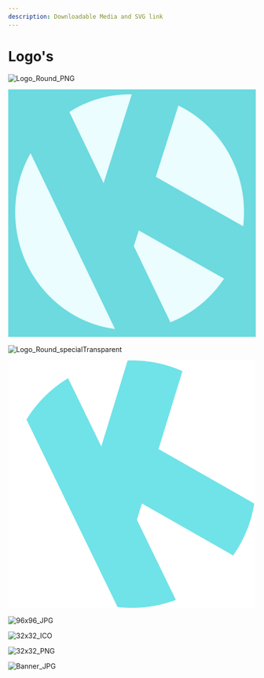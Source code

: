 ```yaml
---
description: Downloadable Media and SVG link
---
```


# Logo's



![Logo\_Round\_PNG](../../../.gitbook/assets/KUKU\_LOGO.png)

![Logo\_PNG](<../../../.gitbook/assets/OFFICIAL (1).png>)

![Logo\_Round\_specialTransparent](../../../.gitbook/assets/SPECIAL\_TRANSPARENT.png)

![LOGO\_Round\_SVG](../../../.gitbook/assets/SVG.svg)

![96x96\_JPG](<../../../.gitbook/assets/KUKU\_LOGO (1).png>)

![32x32\_ICO](../../../.gitbook/assets/32x32\_Icon.ico)

![32x32\_PNG](../../../.gitbook/assets/\_LOGO\_KUKU\_32x32\_PNG.png)

![Banner\_JPG](../../../.gitbook/assets/banner\_kuku.jpg)
